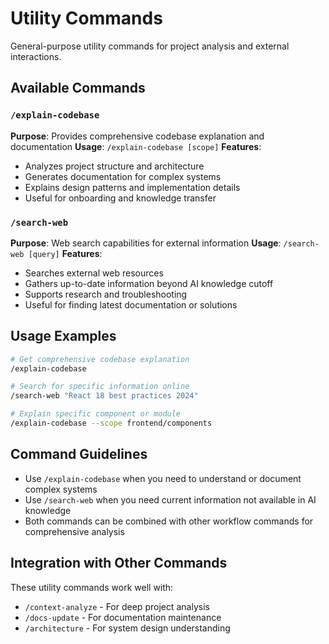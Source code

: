# Utility Commands

General-purpose utility commands for project analysis and external interactions.

## Available Commands

### `/explain-codebase`
**Purpose**: Provides comprehensive codebase explanation and documentation
**Usage**: `/explain-codebase [scope]`
**Features**:
- Analyzes project structure and architecture
- Generates documentation for complex systems
- Explains design patterns and implementation details
- Useful for onboarding and knowledge transfer

### `/search-web`
**Purpose**: Web search capabilities for external information
**Usage**: `/search-web [query]`
**Features**:
- Searches external web resources
- Gathers up-to-date information beyond AI knowledge cutoff
- Supports research and troubleshooting
- Useful for finding latest documentation or solutions

## Usage Examples

```bash
# Get comprehensive codebase explanation
/explain-codebase

# Search for specific information online
/search-web "React 18 best practices 2024"

# Explain specific component or module
/explain-codebase --scope frontend/components
```

## Command Guidelines

- Use `/explain-codebase` when you need to understand or document complex systems
- Use `/search-web` when you need current information not available in AI knowledge
- Both commands can be combined with other workflow commands for comprehensive analysis

## Integration with Other Commands

These utility commands work well with:
- `/context-analyze` - For deep project analysis
- `/docs-update` - For documentation maintenance
- `/architecture` - For system design understanding
